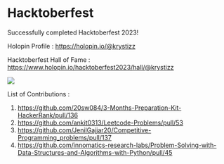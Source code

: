 # Hacktoberfest

Successfully completed Hacktoberfest 2023!

Holopin Profile : https://holopin.io/@krystizz

Hacktoberfest Hall of Fame : https://www.holopin.io/hacktoberfest2023/hall/@krystizz

[![](https://holopin.me/krystizz)](https://holopin.io/@krystizz)

List of Contributions :
1. https://github.com/20sw084/3-Months-Preparation-Kit-HackerRank/pull/136
2. https://github.com/ankit0313/Leetcode-Problems/pull/53
3. https://github.com/JenilGajjar20/Competitive-Programming_problems/pull/137
4. https://github.com/innomatics-research-labs/Problem-Solving-with-Data-Structures-and-Algorithms-with-Python/pull/45
